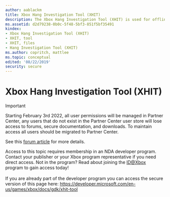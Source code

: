 ```yaml
---
author: aablackm
title: Xbox Hang Investigation Tool (XHIT)
description: The Xbox Hang Investigation Tool (XHIT) is used for offline analysis of GPU hang dumps.
ms.assetid: d2d79238-0b0c-5f48-5bf3-851f5bf35491
kindex:
- Xbox Hang Investigation Tool (XHIT)
- XHIT, tool
- XHIT, files
- Hang Investigation Tool (XHIT)
ms.author: copritch, mattlee
ms.topic: conceptual
edited: '08/22/2019'
security: secure
---
```


# Xbox Hang Investigation Tool (XHIT)
> [!IMPORTANT]
> Starting February 3rd 2022, all user permissions will be managed in Partner Center, any users that do not exist in the Partner Center user store will lose access to forums, secure documentation, and downloads. To maintain access all users should be migrated to Partner Center. <p></p>See this <a href="https://forums.xboxlive.com/articles/132187/breaking-change-user-access-for-forums-secure-docu.html">forum article</a> for more details.  

 Access to this topic requires membership in an NDA developer program. Contact your publisher or your Xbox program representative if you need direct access. Not in the program? Read about joining the <a href="https://www.xbox.com/Developers/id">ID@Xbox</a> program to gain access today!  <br/><br/>If you are already part of the developer program you can access the secure version of this page here: <a target="_blank" href="https://developer.microsoft.com/en-us/games/xbox/docs/gdk/xhit-tool">https://developer.microsoft.com/en-us/games/xbox/docs/gdk/xhit-tool</a>